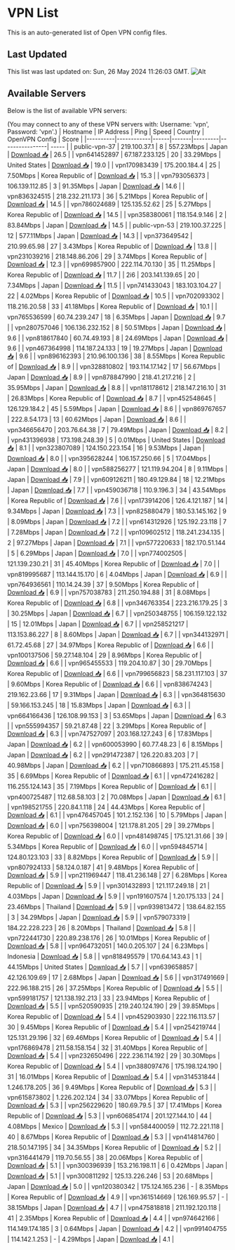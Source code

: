 # VPN List

This is an auto-generated list of Open VPN config files.

## Last Updated

This list was last updated on: Sun, 26 May 2024 11:26:03 GMT.
![Alt](https://repobeats.axiom.co/api/embed/186b98318ef1479477931607c1ad7d823f12451f.svg "Repobeats analytics image")

## Available Servers

Below is the list of available VPN servers:

(You may connect to any of these VPN servers with: Username: 'vpn', Password: 'vpn'.)
| Hostname | IP Address | Ping | Speed | Country | OpenVPN Config | Score |
|----------|------------|------|-------|---------|----------------| ----- |
| public-vpn-37 | 219.100.37.1 | 8 | 557.23Mbps | Japan | [Download 📥](./configs/server_0_JP.ovpn) | 26.5 |
| vpn641452897 | 67.187.233.125 | 20 | 33.29Mbps | United States | [Download 📥](./configs/server_1_US.ovpn) | 19.0 |
| vpn170983439 | 175.200.184.4 | 25 | 7.50Mbps | Korea Republic of | [Download 📥](./configs/server_2_KR.ovpn) | 15.3 |
| vpn793056373 | 106.139.112.85 | 3 | 91.35Mbps | Japan | [Download 📥](./configs/server_3_JP.ovpn) | 14.6 |
| vpn836324515 | 218.232.211.173 | 36 | 5.21Mbps | Korea Republic of | [Download 📥](./configs/server_4_KR.ovpn) | 14.5 |
| vpn786024689 | 125.135.52.62 | 25 | 5.27Mbps | Korea Republic of | [Download 📥](./configs/server_5_KR.ovpn) | 14.5 |
| vpn358380061 | 118.154.9.146 | 2 | 83.84Mbps | Japan | [Download 📥](./configs/server_6_JP.ovpn) | 14.5 |
| public-vpn-53 | 219.100.37.225 | 12 | 577.11Mbps | Japan | [Download 📥](./configs/server_7_JP.ovpn) | 14.3 |
| vpn373649542 | 210.99.65.98 | 27 | 3.43Mbps | Korea Republic of | [Download 📥](./configs/server_8_KR.ovpn) | 13.8 |
| vpn231039216 | 218.148.86.206 | 29 | 3.74Mbps | Korea Republic of | [Download 📥](./configs/server_9_KR.ovpn) | 12.3 |
| vpn699857900 | 222.114.70.130 | 35 | 11.25Mbps | Korea Republic of | [Download 📥](./configs/server_10_KR.ovpn) | 11.7 |
| 2i6 | 203.141.139.65 | 20 | 7.34Mbps | Japan | [Download 📥](./configs/server_11_JP.ovpn) | 11.5 |
| vpn741433043 | 183.103.104.27 | 22 | 4.02Mbps | Korea Republic of | [Download 📥](./configs/server_12_KR.ovpn) | 10.5 |
| vpn702093302 | 118.216.20.58 | 33 | 41.18Mbps | Korea Republic of | [Download 📥](./configs/server_13_KR.ovpn) | 10.1 |
| vpn765536599 | 60.74.239.247 | 18 | 6.35Mbps | Japan | [Download 📥](./configs/server_14_JP.ovpn) | 9.7 |
| vpn280757046 | 106.136.232.152 | 8 | 50.51Mbps | Japan | [Download 📥](./configs/server_15_JP.ovpn) | 9.6 |
| vpn818617840 | 60.74.49.193 | 8 | 24.69Mbps | Japan | [Download 📥](./configs/server_16_JP.ovpn) | 9.6 |
| vpn467364998 | 114.187.24.133 | 19 | 19.27Mbps | Japan | [Download 📥](./configs/server_17_JP.ovpn) | 9.6 |
| vpn896162393 | 210.96.100.136 | 38 | 8.55Mbps | Korea Republic of | [Download 📥](./configs/server_18_KR.ovpn) | 8.9 |
| vpn328810802 | 193.114.17.142 | 17 | 56.67Mbps | Japan | [Download 📥](./configs/server_19_JP.ovpn) | 8.9 |
| vpn878847990 | 218.41.217.216 | 2 | 35.95Mbps | Japan | [Download 📥](./configs/server_20_JP.ovpn) | 8.8 |
| vpn181178612 | 218.147.216.10 | 31 | 26.83Mbps | Korea Republic of | [Download 📥](./configs/server_21_KR.ovpn) | 8.7 |
| vpn452548645 | 126.129.184.2 | 45 | 5.59Mbps | Japan | [Download 📥](./configs/server_22_JP.ovpn) | 8.6 |
| vpn869767657 | 222.8.54.173 | 13 | 60.62Mbps | Japan | [Download 📥](./configs/server_23_JP.ovpn) | 8.6 |
| vpn346656470 | 203.76.64.38 | 7 | 79.49Mbps | Japan | [Download 📥](./configs/server_24_JP.ovpn) | 8.2 |
| vpn431396938 | 173.198.248.39 | 5 | 0.01Mbps | United States | [Download 📥](./configs/server_25_US.ovpn) | 8.1 |
| vpn323807089 | 124.150.223.154 | 16 | 9.53Mbps | Japan | [Download 📥](./configs/server_26_JP.ovpn) | 8.0 |
| vpn395628244 | 106.157.250.66 | 5 | 17.04Mbps | Japan | [Download 📥](./configs/server_27_JP.ovpn) | 8.0 |
| vpn588256277 | 121.119.94.204 | 8 | 9.11Mbps | Japan | [Download 📥](./configs/server_28_JP.ovpn) | 7.9 |
| vpn609126211 | 180.49.129.84 | 18 | 12.21Mbps | Japan | [Download 📥](./configs/server_29_JP.ovpn) | 7.7 |
| vpn459036718 | 110.9.196.3 | 34 | 43.54Mbps | Korea Republic of | [Download 📥](./configs/server_30_KR.ovpn) | 7.6 |
| vpn173914206 | 126.4.121.187 | 14 | 9.34Mbps | Japan | [Download 📥](./configs/server_31_JP.ovpn) | 7.3 |
| vpn825880479 | 180.53.145.162 | 9 | 8.09Mbps | Japan | [Download 📥](./configs/server_32_JP.ovpn) | 7.2 |
| vpn614312926 | 125.192.23.118 | 7 | 7.28Mbps | Japan | [Download 📥](./configs/server_33_JP.ovpn) | 7.2 |
| vpn109602512 | 118.241.234.135 | 2 | 97.27Mbps | Japan | [Download 📥](./configs/server_34_JP.ovpn) | 7.1 |
| vpn577220633 | 182.170.51.144 | 5 | 6.29Mbps | Japan | [Download 📥](./configs/server_35_JP.ovpn) | 7.0 |
| vpn774002505 | 121.139.230.21 | 31 | 45.40Mbps | Korea Republic of | [Download 📥](./configs/server_36_KR.ovpn) | 7.0 |
| vpn819995687 | 113.144.15.170 | 6 | 4.04Mbps | Japan | [Download 📥](./configs/server_37_JP.ovpn) | 6.9 |
| vpn764936561 | 110.14.24.39 | 37 | 9.50Mbps | Korea Republic of | [Download 📥](./configs/server_38_KR.ovpn) | 6.9 |
| vpn757038783 | 211.250.194.88 | 31 | 8.08Mbps | Korea Republic of | [Download 📥](./configs/server_39_KR.ovpn) | 6.8 |
| vpn346763354 | 223.216.179.25 | 3 | 30.25Mbps | Japan | [Download 📥](./configs/server_40_JP.ovpn) | 6.7 |
| vpn250348755 | 106.159.122.132 | 15 | 12.01Mbps | Japan | [Download 📥](./configs/server_41_JP.ovpn) | 6.7 |
| vpn258521217 | 113.153.86.227 | 8 | 8.60Mbps | Japan | [Download 📥](./configs/server_42_JP.ovpn) | 6.7 |
| vpn344132971 | 61.72.45.68 | 27 | 34.97Mbps | Korea Republic of | [Download 📥](./configs/server_43_KR.ovpn) | 6.6 |
| vpn100137506 | 59.27.148.104 | 29 | 8.96Mbps | Korea Republic of | [Download 📥](./configs/server_44_KR.ovpn) | 6.6 |
| vpn965455533 | 119.204.10.87 | 30 | 29.70Mbps | Korea Republic of | [Download 📥](./configs/server_45_KR.ovpn) | 6.6 |
| vpn799656823 | 58.231.117.103 | 37 | 9.60Mbps | Korea Republic of | [Download 📥](./configs/server_46_KR.ovpn) | 6.6 |
| vpn838674243 | 219.162.23.66 | 17 | 9.31Mbps | Japan | [Download 📥](./configs/server_47_JP.ovpn) | 6.3 |
| vpn364815630 | 59.166.153.245 | 18 | 15.83Mbps | Japan | [Download 📥](./configs/server_48_JP.ovpn) | 6.3 |
| vpn664166436 | 126.108.99.153 | 3 | 53.65Mbps | Japan | [Download 📥](./configs/server_49_JP.ovpn) | 6.3 |
| vpn555994357 | 59.21.87.48 | 22 | 3.29Mbps | Korea Republic of | [Download 📥](./configs/server_50_KR.ovpn) | 6.3 |
| vpn747527097 | 203.168.127.243 | 6 | 17.83Mbps | Japan | [Download 📥](./configs/server_51_JP.ovpn) | 6.2 |
| vpn600053990 | 60.77.48.23 | 6 | 8.15Mbps | Japan | [Download 📥](./configs/server_52_JP.ovpn) | 6.2 |
| vpn291472387 | 126.220.83.203 | 7 | 40.98Mbps | Japan | [Download 📥](./configs/server_53_JP.ovpn) | 6.2 |
| vpn710866893 | 175.211.45.158 | 35 | 6.69Mbps | Korea Republic of | [Download 📥](./configs/server_54_KR.ovpn) | 6.1 |
| vpn472416282 | 116.255.124.143 | 35 | 7.19Mbps | Korea Republic of | [Download 📥](./configs/server_55_KR.ovpn) | 6.1 |
| vpn400725487 | 112.68.58.103 | 2 | 70.08Mbps | Japan | [Download 📥](./configs/server_56_JP.ovpn) | 6.1 |
| vpn198521755 | 220.84.1.118 | 24 | 44.43Mbps | Korea Republic of | [Download 📥](./configs/server_57_KR.ovpn) | 6.1 |
| vpn476457045 | 101.2.152.136 | 10 | 5.79Mbps | Japan | [Download 📥](./configs/server_58_JP.ovpn) | 6.0 |
| vpn756398004 | 121.178.81.205 | 29 | 39.27Mbps | Korea Republic of | [Download 📥](./configs/server_59_KR.ovpn) | 6.0 |
| vpn481498745 | 175.121.31.66 | 39 | 5.34Mbps | Korea Republic of | [Download 📥](./configs/server_60_KR.ovpn) | 6.0 |
| vpn594845714 | 124.80.123.103 | 33 | 8.82Mbps | Korea Republic of | [Download 📥](./configs/server_61_KR.ovpn) | 5.9 |
| vpn807924133 | 58.124.0.187 | 41 | 9.48Mbps | Korea Republic of | [Download 📥](./configs/server_62_KR.ovpn) | 5.9 |
| vpn211969447 | 118.41.236.148 | 27 | 6.28Mbps | Korea Republic of | [Download 📥](./configs/server_63_KR.ovpn) | 5.9 |
| vpn301432893 | 121.117.249.18 | 21 | 4.03Mbps | Japan | [Download 📥](./configs/server_64_JP.ovpn) | 5.9 |
| vpn191607574 | 1.20.175.133 | 24 | 23.46Mbps | Thailand | [Download 📥](./configs/server_65_TH.ovpn) | 5.9 |
| vpn939813472 | 138.64.82.155 | 3 | 34.29Mbps | Japan | [Download 📥](./configs/server_66_JP.ovpn) | 5.9 |
| vpn579073319 | 184.22.228.223 | 26 | 8.20Mbps | Thailand | [Download 📥](./configs/server_67_TH.ovpn) | 5.8 |
| vpn722441730 | 220.89.238.176 | 26 | 10.01Mbps | Korea Republic of | [Download 📥](./configs/server_68_KR.ovpn) | 5.8 |
| vpn964732051 | 140.0.205.107 | 24 | 6.23Mbps | Indonesia | [Download 📥](./configs/server_69_ID.ovpn) | 5.8 |
| vpn818495579 | 170.64.143.43 | 1 | 44.15Mbps | United States | [Download 📥](./configs/server_70_US.ovpn) | 5.7 |
| vpn639658857 | 42.126.109.69 | 17 | 2.68Mbps | Japan | [Download 📥](./configs/server_71_JP.ovpn) | 5.6 |
| vpn317491669 | 222.96.188.215 | 26 | 37.25Mbps | Korea Republic of | [Download 📥](./configs/server_72_KR.ovpn) | 5.5 |
| vpn599181757 | 121.138.192.213 | 33 | 23.94Mbps | Korea Republic of | [Download 📥](./configs/server_73_KR.ovpn) | 5.5 |
| vpn520590935 | 219.240.124.190 | 29 | 39.85Mbps | Korea Republic of | [Download 📥](./configs/server_74_KR.ovpn) | 5.4 |
| vpn452903930 | 222.116.113.57 | 30 | 9.45Mbps | Korea Republic of | [Download 📥](./configs/server_75_KR.ovpn) | 5.4 |
| vpn254219744 | 125.131.29.196 | 32 | 69.46Mbps | Korea Republic of | [Download 📥](./configs/server_76_KR.ovpn) | 5.4 |
| vpn176869478 | 211.58.158.154 | 32 | 31.40Mbps | Korea Republic of | [Download 📥](./configs/server_77_KR.ovpn) | 5.4 |
| vpn232650496 | 222.236.114.192 | 29 | 30.30Mbps | Korea Republic of | [Download 📥](./configs/server_78_KR.ovpn) | 5.4 |
| vpn388097476 | 175.198.124.190 | 31 | 16.01Mbps | Korea Republic of | [Download 📥](./configs/server_79_KR.ovpn) | 5.4 |
| vpn314531844 | 1.246.178.205 | 36 | 9.49Mbps | Korea Republic of | [Download 📥](./configs/server_80_KR.ovpn) | 5.3 |
| vpn615873802 | 1.226.202.124 | 34 | 33.07Mbps | Korea Republic of | [Download 📥](./configs/server_81_KR.ovpn) | 5.3 |
| vpn256229620 | 180.69.79.5 | 37 | 17.41Mbps | Korea Republic of | [Download 📥](./configs/server_82_KR.ovpn) | 5.3 |
| vpn606854174 | 201.127.144.10 | 44 | 4.08Mbps | Mexico | [Download 📥](./configs/server_83_MX.ovpn) | 5.3 |
| vpn584400059 | 112.72.221.118 | 40 | 8.67Mbps | Korea Republic of | [Download 📥](./configs/server_84_KR.ovpn) | 5.3 |
| vpn414814760 | 218.50.147.195 | 34 | 34.35Mbps | Korea Republic of | [Download 📥](./configs/server_85_KR.ovpn) | 5.2 |
| vpn316441479 | 119.70.56.55 | 38 | 20.06Mbps | Korea Republic of | [Download 📥](./configs/server_86_KR.ovpn) | 5.1 |
| vpn300396939 | 153.216.198.11 | 6 | 0.42Mbps | Japan | [Download 📥](./configs/server_87_JP.ovpn) | 5.1 |
| vpn300811292 | 125.13.226.246 | 53 | 20.68Mbps | Japan | [Download 📥](./configs/server_88_JP.ovpn) | 5.0 |
| vpn120380342 | 175.124.165.236 | - | 8.35Mbps | Korea Republic of | [Download 📥](./configs/server_89_KR.ovpn) | 4.9 |
| vpn361514669 | 126.169.95.57 | - | 38.15Mbps | Japan | [Download 📥](./configs/server_90_JP.ovpn) | 4.7 |
| vpn475818818 | 211.192.120.118 | 41 | 2.35Mbps | Korea Republic of | [Download 📥](./configs/server_91_KR.ovpn) | 4.4 |
| vpn974642166 | 114.149.174.185 | 3 | 0.64Mbps | Japan | [Download 📥](./configs/server_92_JP.ovpn) | 4.2 |
| vpn991404755 | 114.142.1.253 | - | 4.29Mbps | Japan | [Download 📥](./configs/server_93_JP.ovpn) | 4.1 |
